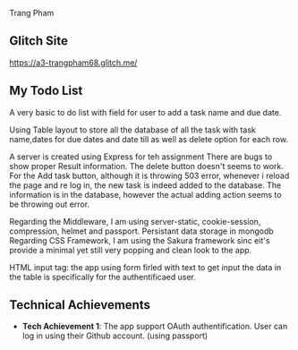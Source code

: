 Trang Pham


## Glitch Site
https://a3-trangpham68.glitch.me/

## My Todo List
A very basic to do list with field for user to add a task name and due date.

Using Table layout to store all the database of all the task with task name,dates for due dates and date till as well as delete option for each row.

A server is created using Express for teh assignment
There are bugs to show proper Result information. The delete button doesn't seems to work.
For the Add task button, although it is throwing 503 error, whenever i reload the page and re log in, the new task is indeed added to the database.
The information is in the database, however the actual adding action seems to be throwing out error.

Regarding the Middleware, I am using server-static, cookie-session, compression, helmet and passport.
Persistant data storage in mongodb
Regarding CSS Framework, I am using the Sakura framework sinc eit's provide a minimal yet still very popping and clean look to the app.

HTML input tag: the app using form firled with text to get input
the data in the table is specifically for the authentificaed user.

## Technical Achievements
- **Tech Achievement 1**:  The app support OAuth authentification. User can log in using their Github account. (using passport)

